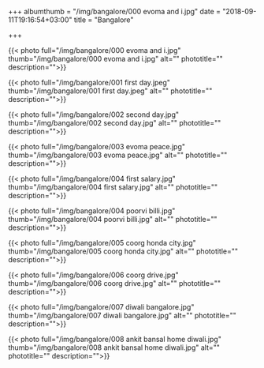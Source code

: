 +++
albumthumb = "/img/bangalore/000 evoma and i.jpg"
date = "2018-09-11T19:16:54+03:00"
title = "Bangalore"

+++

{{< photo full="/img/bangalore/000 evoma and i.jpg" thumb="/img/bangalore/000 evoma and i.jpg" alt="" phototitle="" description="">}}

{{< photo full="/img/bangalore/001 first day.jpeg" thumb="/img/bangalore/001 first day.jpeg" alt="" phototitle="" description="">}}

{{< photo full="/img/bangalore/002 second day.jpg" thumb="/img/bangalore/002 second day.jpg" alt="" phototitle="" description="">}}

{{< photo full="/img/bangalore/003 evoma peace.jpg" thumb="/img/bangalore/003 evoma peace.jpg" alt="" phototitle="" description="">}}

{{< photo full="/img/bangalore/004 first salary.jpg" thumb="/img/bangalore/004 first salary.jpg" alt="" phototitle="" description="">}}

{{< photo full="/img/bangalore/004 poorvi billi.jpg" thumb="/img/bangalore/004 poorvi billi.jpg" alt="" phototitle="" description="">}}

{{< photo full="/img/bangalore/005 coorg honda city.jpg" thumb="/img/bangalore/005 coorg honda city.jpg" alt="" phototitle="" description="">}}

{{< photo full="/img/bangalore/006 coorg drive.jpg" thumb="/img/bangalore/006 coorg drive.jpg" alt="" phototitle="" description="">}}

{{< photo full="/img/bangalore/007 diwali bangalore.jpg" thumb="/img/bangalore/007 diwali bangalore.jpg" alt="" phototitle="" description="">}}

{{< photo full="/img/bangalore/008 ankit bansal home diwali.jpg" thumb="/img/bangalore/008 ankit bansal home diwali.jpg" alt="" phototitle="" description="">}}

